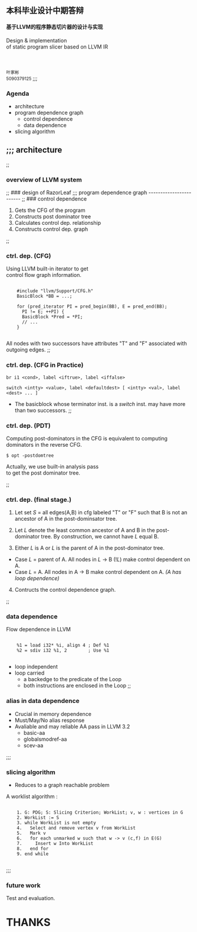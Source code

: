 ## 本科毕业设计中期答辩
#### 基于LLVM的程序静态切片器的设计与实现
Design & implementation   
of static program slicer based on LLVM IR  
<br> <br> <br>
<small>
叶家彬  
5090379125
</small>
;;;
### Agenda

- architecture
- program dependence graph
  - control dependence
  - data dependence
- slicing algorithm  

;;;
architecture
------------
;;
### overview of LLVM system
<!-- graph -->
<object type="image/svg+xml" data="img/arch-1.svg">
</object>
;;
### design of RazorLeaf
<object type="image/svg+xml" data="img/arch-2.svg">
</object>
;;;
program dependence graph
------------------------
;;
### control dependence
  
1. Gets the CFG of the program
2. Constructs post dominator tree
3. Calculates control dep. relationship
4. Constructs control dep. graph 

;;
### ctrl. dep. (CFG)
Using LLVM built-in iterator to get   
control flow graph information.
<pre>
<code class="cpp">
    #include "llvm/Support/CFG.h"
    BasicBlock *BB = ...;
    
    for (pred_iterator PI = pred_begin(BB), E = pred_end(BB); 
      PI != E; ++PI) {
      BasicBlock *Pred = *PI;
      // ...
    }

</code></pre>
    
All nodes with two successors have attributes
"T" and "F" associated with outgoing edges.
;;
### ctrl. dep. (CFG in Practice)

    br i1 <cond>, label <iftrue>, label <iffalse>
  
    switch <intty> <value>, label <defaultdest> [ <intty> <val>, label <dest> ... ]


- The basicblock whose terminator inst. is a *switch* 
inst. may have more than two successors.
;;
### ctrl. dep. (PDT)
  
Computing post-dominators in the CFG
is equivalent to computing dominators in
the reverse CFG.  

    $ opt -postdomtree
  
Actually, we use built-in analysis pass   
to get the post dominator tree.

;;
### ctrl. dep. (final stage.)

1. Let set *S* = all edges(A,B) in cfg labeled "T" or "F" such that B is not an ancestor of A in the post-dominsator tree.

2. Let *L* denote the least common ancestor of A and B in the post-dominator tree. By construction, we cannot have *L* equal B.

3. Either *L* is A or *L* is the parent of A in the post-dominator tree.
  * Case *L* = parent of A. All nodes in *L* -> B (!*L*) make control dependent on A.
  * Case *L* = A. All nodes in A -> B make control dependent on A. _(A has loop dependence)_

4. Contructs the control dependence graph.

;;
### data dependence

Flow dependence in LLVM  
  
<pre><code class="avrasm">
    %1 = load i32* %i, align 4 ; Def %1
    %2 = sdiv i32 %1, 2        ; Use %1

</code></pre>  

* loop independent
* loop carried
  - a backedge to the predicate of the Loop
  - both instructions are enclosed in the Loop
;;

### alias in data dependence

* Crucial in memory dependence
* Must/May/No alias response
* Avaliable and may reliable AA pass in LLVM 3.2
  - basic-aa
  - globalsmodref-aa
  - scev-aa

;;;

### slicing algorithm 

* Reduces to a graph reachable problem

A worklist algorithm :  
  
<pre><code class="ruby">
    1. G: PDG; S: Slicing Criterion; WorkList; v, w : vertices in G
    2. WorkList := S
    3. while WorkList is not empty
    4.   Select and remove vertex v from WorkList
    5.   Mark v
    6.   for each unmarked w such that w -> v (c,f) in E(G)
    7.     Insert w Into WorkList
    8.   end for
    9. end while

</code></pre>  

;;;

### future work

Test and evaluation.

THANKS
======

